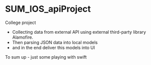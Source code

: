 # SUM_IOS_apiProject
College project  
- Collecting data from external API using external third-party library Alamofire.  
- Then parsing JSON data into local models  
- and in the end deliver this models into UI

To sum up - just some playing with swift
